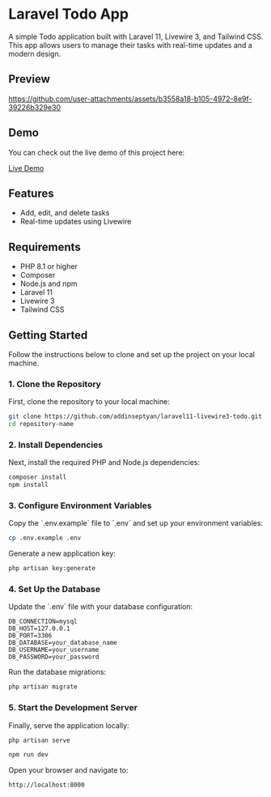# Laravel Todo App

A simple Todo application built with Laravel 11, Livewire 3, and Tailwind CSS. This app allows users to manage their tasks with real-time updates and a modern design.

## Preview

https://github.com/user-attachments/assets/b3558a18-b105-4972-8e9f-39226b329e30

## Demo

You can check out the live demo of this project here:

[Live Demo](https://laravel11-livewire3-todo-production.up.railway.app)

## Features

- Add, edit, and delete tasks
- Real-time updates using Livewire

## Requirements

- PHP 8.1 or higher
- Composer
- Node.js and npm
- Laravel 11
- Livewire 3
- Tailwind CSS

## Getting Started

Follow the instructions below to clone and set up the project on your local machine.

### 1. Clone the Repository

First, clone the repository to your local machine:

```bash
git clone https://github.com/addinseptyan/laravel11-livewire3-todo.git
cd repository-name
```

### 2. Install Dependencies

Next, install the required PHP and Node.js dependencies:

```bash
composer install
npm install
```

### 3. Configure Environment Variables

Copy the \`.env.example\` file to \`.env\` and set up your environment variables:

```bash
cp .env.example .env
```

Generate a new application key:

```bash
php artisan key:generate
```

### 4. Set Up the Database

Update the \`.env\` file with your database configuration:

```plaintext
DB_CONNECTION=mysql
DB_HOST=127.0.0.1
DB_PORT=3306
DB_DATABASE=your_database_name
DB_USERNAME=your_username
DB_PASSWORD=your_password
```

Run the database migrations:

```bash
php artisan migrate
```

### 5. Start the Development Server

Finally, serve the application locally:

```bash
php artisan serve
```

```bash
npm run dev
```

Open your browser and navigate to:

```
http://localhost:8000
```
